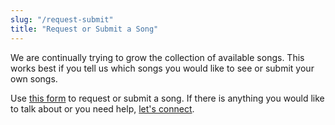 ```yaml
---
slug: "/request-submit"
title: "Request or Submit a Song"
---
```


We are continually trying to grow the collection of available songs.
This works best if you tell us which songs you would like to see or submit your own songs.

Use [this form](https://docs.google.com/forms/d/e/1FAIpQLSf0UxtMwsvHKktF1kLk5_niiYtpr3T_kG2ouQD4T8EsGUVKDQ/viewform?usp=pp_url&entry.945149521=%7Btitle:+If+Thou+Lovest+Me%7D%0A%0A%7C%7C:+If+thou+l%5BAm%5Dovest+Me,+%5BEm%5D++++++turn+aw%5BF%5Day+from+thyself;+%5BC%5D+%5BC/B%5D%0AIf+thou+s%5BAm%5Deekest+My+pl%5BEm%5Deasure,+reg%5BF%5Dard+not+thine+%5BC%5Down;+%5BC/B%5D:%7C%7C%0A%0A%7C%7C:+That+th%5BAm%5Dou,+that+th%5BEm%5Dou+mayest+d%5BF%5Die+in+M%5BC%5De+%5BC/B%5D%0Aand+%5BAm%5DI+may+et%5BEm%5Dernally+l%5BF%5Dive+in+the%5BC%5De+:%7C%7C%0A%0A%5BD%5D%7C%7C:+O+Son+of+M%5BF%5Dan!+:%7C%7C) to request or submit a song. If there is anything you would like to talk about or you need help, [let's connect](https://www.bahaisongproject.com/contact).